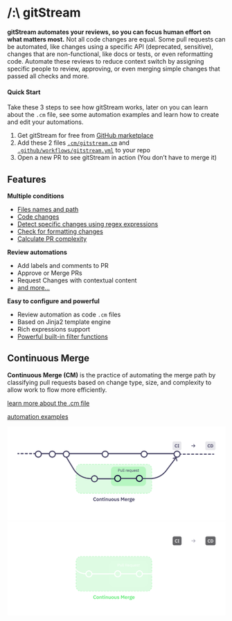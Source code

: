# /:\ gitStream

**gitStream automates your reviews, so you can focus human effort on what matters most.** Not all code changes are equal. Some pull requests can be automated, like changes using a specific API (deprecated, sensitive), changes that are non-functional, like docs or tests, or even reformatting code. Automate these reviews to reduce context switch by assigning specific people to review, approving, or even merging simple changes that passed all checks and more.

#### Quick Start

Take these 3 steps to see how gitStream works, later on you can learn about the `.cm` file, see some automation examples and learn how to create and edit your automations.

1. Get gitStream for free from [GitHub marketplace](https://github.com/marketplace/gitstream-by-linearb)
2. Add these 2 files [`.cm/gitstream.cm`](assets/gitstream.cm) and [`.github/workflows/gitstream.yml`](assets/gitstream.yml) to your repo
3. Open a new PR to see gitStream in action (You don’t have to merge it)

## Features

**Multiple conditions**

- [Files names and path](context-variables/#files-context)
- [Code changes](context-variables/#source-context)
- [Detect specific changes using regex expressions](filter-functions/#matchdifflines)
- [Check for formatting changes](filter-functions/#isformattingchange)
- [Calculate PR complexity](filter-functions/#estimatedreviewtime)  

**Review automations**

- Add labels and comments to PR
- Approve or Merge PRs
- Request Changes with contextual content
- [and more...](automation-actions)

**Easy to configure and powerful**

- Review automation as code `.cm` files
- Based on Jinja2 template engine
- Rich expressions support 
- [Powerful built-in filter functions](filter-functions)

## Continuous Merge

**Continuous Merge (CM)** is the practice of automating the merge path by classifying pull requests based on change type, size, and complexity to allow work to flow more efficiently.

[learn more about the .cm file](editing-cm-file)

[automation examples](examples)

![Continuous Merge](assets/ContinuousMerge3l.png#only-light)
![Continuous Merge](assets/ContinuousMerge3d.png#only-dark)

